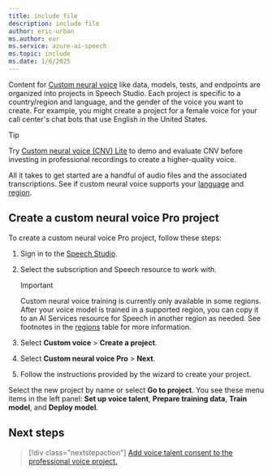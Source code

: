 ```yaml
---
title: include file
description: include file
author: eric-urban
ms.author: eur
ms.service: azure-ai-speech
ms.topic: include
ms.date: 1/6/2025
---
```


Content for [Custom neural voice](https://aka.ms/customvoice) like data, models, tests, and endpoints are organized into projects in Speech Studio. Each project is specific to a country/region and language, and the gender of the voice you want to create. For example, you might create a project for a female voice for your call center's chat bots that use English in the United States.

> [!TIP]
> Try [Custom neural voice (CNV) Lite](../../../../custom-neural-voice-lite.md) to demo and evaluate CNV before investing in professional recordings to create a higher-quality voice. 

All it takes to get started are a handful of audio files and the associated transcriptions. See if custom neural voice supports your [language](../../../../language-support.md?tabs=tts) and [region](../../../../regions.md#regions).

## Create a custom neural voice Pro project

To create a custom neural voice Pro project, follow these steps:

1. Sign in to the [Speech Studio](https://aka.ms/speechstudio/customvoice).
1. Select the subscription and Speech resource to work with. 

    > [!IMPORTANT]
    > Custom neural voice training is currently only available in some regions. After your voice model is trained in a supported region, you can copy it to an AI Services resource for Speech in another region as needed. See footnotes in the [regions](../../../../regions.md#regions) table for more information.

1. Select **Custom voice** > **Create a project**. 
1. Select **Custom neural voice Pro** > **Next**. 
1. Follow the instructions provided by the wizard to create your project. 

Select the new project by name or select **Go to project**. You see these menu items in the left panel: **Set up voice talent**, **Prepare training data**, **Train model**, and **Deploy model**. 

## Next steps

> [!div class="nextstepaction"]
> [Add voice talent consent to the professional voice project.](../../../../professional-voice-create-consent.md)

